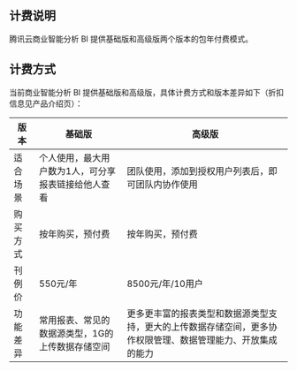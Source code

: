 ## 计费说明
腾讯云商业智能分析 BI 提供基础版和高级版两个版本的包年付费模式。

## 计费方式
当前商业智能分析 BI 提供基础版和高级版，具体计费方式和版本差异如下（折扣信息见产品介绍页）：

|版本|	基础版|	高级版|
|---|---|---|
|适合场景	|个人使用，最大用户数为1人，可分享报表链接给他人查看|	团队使用，添加到授权用户列表后，即可团队内协作使用|
|购买方式	|按年购买，预付费	|按年购买，预付费|
|刊例价	|550元/年|	8500元/年/10用户|
|功能差异	|常用报表、常见的数据源类型，1G的上传数据存储空间|更多更丰富的报表类型和数据源类型支持，更大的上传数据存储空间，更多协作权限管理、数据管理能力、开放集成的能力|
